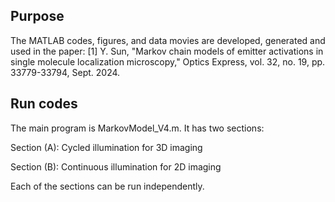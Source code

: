## Purpose

The MATLAB codes, figures, and data movies are developed, generated and used in the paper: 
[1] Y. Sun, "Markov chain models of emitter activations in single molecule localization microscopy," Optics Express, vol. 32, no. 19, pp. 33779-33794, Sept. 2024. 

## Run codes

The main program is MarkovModel_V4.m. It has two sections: 

Section (A): Cycled illumination for 3D imaging

Section (B): Continuous illumination for 2D imaging

Each of the sections can be run independently. 
